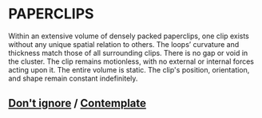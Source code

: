 # PAPERCLIPS

Within an extensive volume of densely packed paperclips, one clip exists without any unique spatial relation to others. The loops’ curvature and thickness match those of all surrounding clips. There is no gap or void in the cluster. The clip remains motionless, with no external or internal forces acting upon it. The entire volume is static. The clip's position, orientation, and shape remain constant indefinitely.

## [Don't ignore](page-7d9bcff073023521) / [Contemplate](page-3bfc183e52e72def)

